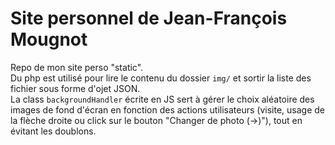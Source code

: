 # Site personnel de Jean-François Mougnot
Repo de mon site perso "static".  
Du php est utilisé pour lire le contenu du dossier `img/` et sortir la liste des fichier sous forme d'ojet JSON.  
La class `backgroundHandler` écrite en JS sert à gérer le choix aléatoire des images de fond d'écran en fonction des actions utilisateurs (visite, usage de la flèche droite ou click sur le bouton "Changer de photo (→)"), tout en évitant les doublons.
